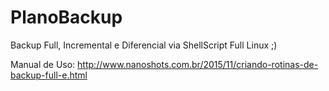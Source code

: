 # PlanoBackup
Backup Full, Incremental e Diferencial via ShellScript
Full Linux ;) 

Manual de Uso: http://www.nanoshots.com.br/2015/11/criando-rotinas-de-backup-full-e.html
